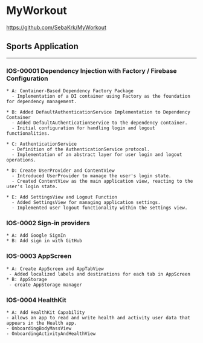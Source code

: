 # MyWorkout

https://github.com/SebaKrk/MyWorkout

## Sports Application

******************************************************************

### IOS-00001 Dependency Injection with Factory / Firebase Configuration
    * A: Container-Based Dependency Factory Package
      - Implementation of a DI container using Factory as the foundation for dependency management.
      
    * B: Added DefaultAuthenticationService Implementation to Dependency Container
      - Added DefaultAuthenticationService to the dependency container.
      - Initial configuration for handling login and logout functionalities.
      
    * C: AuthenticationService
      - Definition of the AuthenticationService protocol.
      - Implementation of an abstract layer for user login and logout operations.
      
    * D: Create UserProvider and ContentView
      - Introduced UserProvider to manage the user's login state.
      - Created ContentView as the main application view, reacting to the user's login state.
      
    * E: Add SettingsView and Logout Function
      - Added SettingsView for managing application settings.
      - Implemented user logout functionality within the settings view.

### IOS-0002 Sign-in providers 
    * A: Add Google SignIn 
    * B: Add sign in with GitHub
    
### IOS-0003 AppScreen
    * A: Create AppScreen and AppTabView
     - Added localized labels and destinations for each tab in AppScreen
    * B: AppStorage
     - create AppStorage manager 

### IOS-0004 HealthKit
    * A: Add HealthKit Capability 
    - allows an app to read and write health and activity user data that appears in the Health app.
    - OnboardingBodyMassView
    - OnboardingActivityAndHealthView

